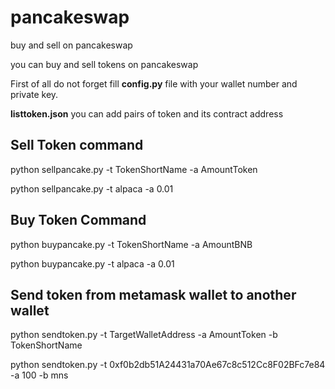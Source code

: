 # pancakeswap
buy and sell on pancakeswap

you can buy and sell tokens on pancakeswap

First of all do not forget fill **config.py** file with your wallet number and private key.

**listtoken.json** you can add pairs of token and its contract address

## Sell Token command

python sellpancake.py -t TokenShortName -a AmountToken

python sellpancake.py -t alpaca -a 0.01

## Buy Token Command

python buypancake.py -t TokenShortName -a AmountBNB

python buypancake.py -t alpaca -a 0.01

## Send token from metamask wallet to another wallet

python sendtoken.py -t TargetWalletAddress -a AmountToken -b TokenShortName

python sendtoken.py -t 0xf0b2db51A24431a70Ae67c8c512Cc8F02BFc7e84 -a 100 -b mns

